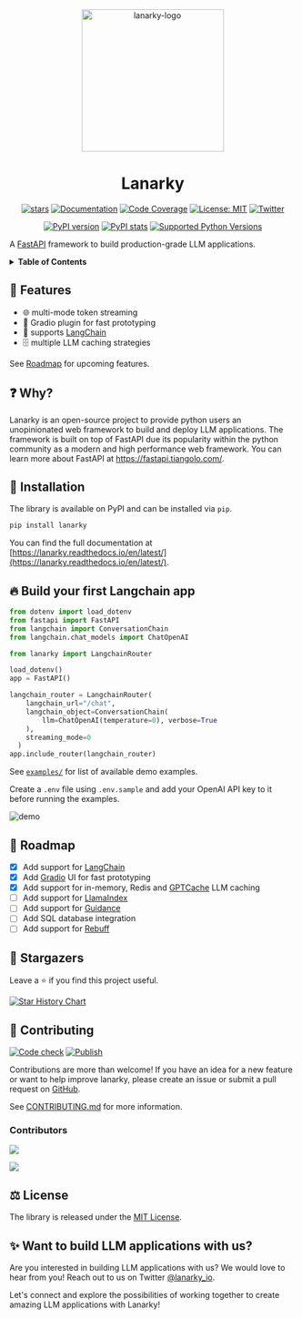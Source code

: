 <div align="center">

<img src="https://raw.githubusercontent.com/ajndkr/lanarky/main/assets/logo.png" alt="lanarky-logo" width="250">

<h1> Lanarky </h1>

[![stars](https://img.shields.io/github/stars/ajndkr/lanarky)](https://github.com/ajndkr/lanarky/stargazers)
[![Documentation](https://img.shields.io/badge/documentation-ReadTheDocs-blue.svg)](https://lanarky.readthedocs.io/en/latest/)
[![Code Coverage](https://coveralls.io/repos/github/ajndkr/lanarky/badge.svg?branch=main)](https://coveralls.io/github/ajndkr/lanarky?branch=main)
[![License: MIT](https://img.shields.io/badge/License-MIT-yellow.svg)](https://github.com/ajndkr/lanarky/blob/main/LICENSE)
[![Twitter](https://img.shields.io/twitter/follow/lanarky_io?style=social)](https://twitter.com/intent/follow?screen_name=lanarky_io)

[![PyPI version](https://badge.fury.io/py/lanarky.svg)](https://pypi.org/project/lanarky/)
[![PyPI stats](https://img.shields.io/pypi/dm/lanarky.svg)](https://pypistats.org/packages/lanarky)
[![Supported Python Versions](https://img.shields.io/pypi/pyversions/lanarky.svg)](https://pypi.org/project/lanarky/)

</div>

A [FastAPI](https://github.com/tiangolo/fastapi) framework to build production-grade LLM applications.

</div>
<details>
<summary><strong>Table of Contents</strong></summary>

- [🚀 Features](#-features)
- [❓ Why?](#-why)
- [💾 Installation](#-installation)
- [🔥 Build your first LLM app](#-build-your-first-llm-app)
- [📍 Roadmap](#-roadmap)
- [🤩 Stargazers](#-stargazers)
- [🤝 Contributing](#-contributing)
- [📝 License](#-license)
- [✨ Want to build LLM applications with us?](#-want-to-build-llm-applications-with-us)

</details>

## 🚀 Features

- 🌐 multi-mode token streaming
- 💬 Gradio plugin for fast prototyping
- 🔗 supports [LangChain](https://github.com/hwchase17/langchain)
- 🗄️ multiple LLM caching strategies

See [Roadmap](#-roadmap) for upcoming features.

## ❓ Why?

Lanarky is an open-source project to provide python users an unopinionated web framework to build
and deploy LLM applications. The framework is built on top of FastAPI due its popularity within the python
community as a modern and high performance web framework. You can learn more about FastAPI at https://fastapi.tiangolo.com/.

## 💾 Installation

The library is available on PyPI and can be installed via `pip`.

```bash
pip install lanarky
```

You can find the full documentation at [https://lanarky.readthedocs.io/en/latest/](https://lanarky.readthedocs.io/en/latest/).

## 🔥 Build your first Langchain app

```python
from dotenv import load_dotenv
from fastapi import FastAPI
from langchain import ConversationChain
from langchain.chat_models import ChatOpenAI

from lanarky import LangchainRouter

load_dotenv()
app = FastAPI()

langchain_router = LangchainRouter(
    langchain_url="/chat",
    langchain_object=ConversationChain(
        llm=ChatOpenAI(temperature=0), verbose=True
    ),
    streaming_mode=0
  )
app.include_router(langchain_router)
```

See [`examples/`](https://github.com/ajndkr/lanarky/blob/main/examples/README.md)
for list of available demo examples.

Create a `.env` file using `.env.sample` and add your OpenAI API key to it
before running the examples.

![demo](https://raw.githubusercontent.com/ajndkr/lanarky/main/assets/demo.gif)

## 📍 Roadmap

- [x] Add support for [LangChain](https://github.com/hwchase17/langchain)
- [x] Add [Gradio](https://github.com/gradio-app/gradio) UI for fast prototyping
- [x] Add support for in-memory, Redis and [GPTCache](https://github.com/zilliztech/GPTCache) LLM caching
- [ ] Add support for [LlamaIndex](https://github.com/jerryjliu/llama_index)
- [ ] Add support for [Guidance](https://github.com/microsoft/guidance)
- [ ] Add SQL database integration
- [ ] Add support for [Rebuff](https://github.com/woop/rebuff)

## 🤩 Stargazers

Leave a ⭐ if you find this project useful.

[![Star History Chart](https://api.star-history.com/svg?repos=ajndkr/lanarky&type=Date)](https://star-history.com/#ajndkr/lanarky&Date)

## 🤝 Contributing

[![Code check](https://github.com/ajndkr/lanarky/actions/workflows/code-check.yaml/badge.svg)](https://github.com/ajndkr/lanarky/actions/workflows/code-check.yaml)
[![Publish](https://github.com/ajndkr/lanarky/actions/workflows/publish.yaml/badge.svg)](https://github.com/ajndkr/lanarky/actions/workflows/publish.yaml)

Contributions are more than welcome! If you have an idea for a new feature or want to help improve lanarky,
please create an issue or submit a pull request on [GitHub](https://github.com/ajndkr/lanarky).

See [CONTRIBUTING.md](https://github.com/ajndkr/lanarky/blob/main/CONTRIBUTING.md) for more information.

### Contributors

[![](https://img.shields.io/github/contributors-anon/ajndkr/lanarky)](https://github.com/ajndkr/lanarky/graphs/contributors)

<a href="https://github.com/ajndkr/lanarky/graphs/contributors">
  <img src="https://contrib.rocks/image?repo=ajndkr/lanarky" />
</a>

## ⚖️ License

The library is released under the [MIT License](https://github.com/ajndkr/lanarky/blob/main/LICENSE).

## ✨ Want to build LLM applications with us?

Are you interested in building LLM applications with us? We would love to hear from you! Reach out to us on
Twitter [@lanarky_io](https://twitter.com/lanarky_io).

Let's connect and explore the possibilities of working together to create amazing LLM applications with Lanarky!
